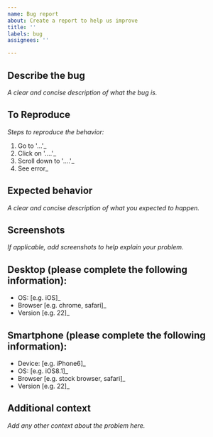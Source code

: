 ```yaml
---
name: Bug report
about: Create a report to help us improve
title: ''
labels: bug
assignees: ''

---
```


## Describe the bug

_A clear and concise description of what the bug is._

## To Reproduce

_Steps to reproduce the behavior:_

1. Go to '...'_
2. Click on '....'_
3. Scroll down to '....'_
4. See error_

## Expected behavior

_A clear and concise description of what you expected to happen._

## Screenshots

_If applicable, add screenshots to help explain your problem._

## Desktop (please complete the following information):

- OS: [e.g. iOS]_
- Browser [e.g. chrome, safari]_
- Version [e.g. 22]_

## Smartphone (please complete the following information):

- Device: [e.g. iPhone6]_
- OS: [e.g. iOS8.1]_
- Browser [e.g. stock browser, safari]_
- Version [e.g. 22]_

## Additional context

_Add any other context about the problem here._
